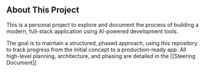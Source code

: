 ## About This Project

This is a personal project to explore and document the process of building a modern, full-stack application using AI-powered development tools.

The goal is to maintain a structured, phased approach, using this repository to track progress from the initial concept to a production-ready app. All high-level planning, architecture, and phasing are detailed in the [[Steering Document]]